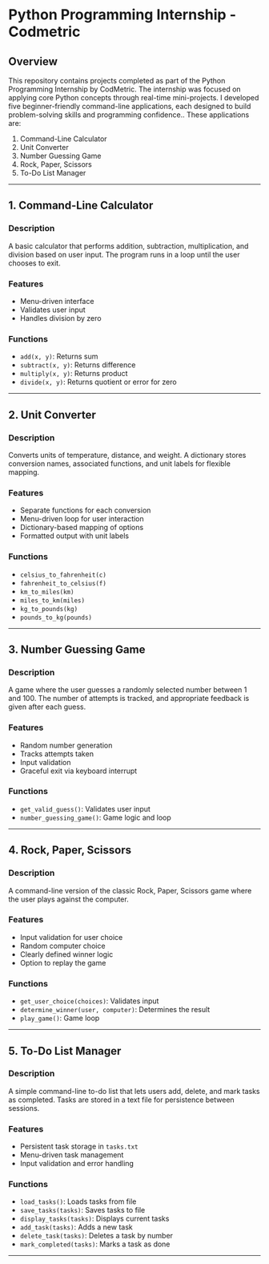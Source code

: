 # Python Programming Internship - Codmetric


## Overview
This repository contains projects completed as part of the Python Programming Internship by CodMetric.
The internship was focused on applying core Python concepts through real-time mini-projects.
I developed five beginner-friendly command-line applications, each designed to build problem-solving skills and programming confidence.. These applications are:

1. Command-Line Calculator  
2. Unit Converter  
3. Number Guessing Game  
4. Rock, Paper, Scissors  
5. To-Do List Manager  

---

## 1. Command-Line Calculator
### Description
A basic calculator that performs addition, subtraction, multiplication, and division based on user input. The program runs in a loop until the user chooses to exit.

### Features
- Menu-driven interface
- Validates user input
- Handles division by zero

### Functions
- `add(x, y)`: Returns sum
- `subtract(x, y)`: Returns difference
- `multiply(x, y)`: Returns product
- `divide(x, y)`: Returns quotient or error for zero

---

## 2. Unit Converter
### Description
Converts units of temperature, distance, and weight. A dictionary stores conversion names, associated functions, and unit labels for flexible mapping.

### Features
- Separate functions for each conversion
- Menu-driven loop for user interaction
- Dictionary-based mapping of options
- Formatted output with unit labels

### Functions
- `celsius_to_fahrenheit(c)`
- `fahrenheit_to_celsius(f)`
- `km_to_miles(km)`
- `miles_to_km(miles)`
- `kg_to_pounds(kg)`
- `pounds_to_kg(pounds)`

---

## 3. Number Guessing Game
### Description
A game where the user guesses a randomly selected number between 1 and 100. The number of attempts is tracked, and appropriate feedback is given after each guess.

### Features
- Random number generation
- Tracks attempts taken
- Input validation
- Graceful exit via keyboard interrupt

### Functions
- `get_valid_guess()`: Validates user input
- `number_guessing_game()`: Game logic and loop

---

## 4. Rock, Paper, Scissors
### Description
A command-line version of the classic Rock, Paper, Scissors game where the user plays against the computer.

### Features
- Input validation for user choice
- Random computer choice
- Clearly defined winner logic
- Option to replay the game

### Functions
- `get_user_choice(choices)`: Validates input
- `determine_winner(user, computer)`: Determines the result
- `play_game()`: Game loop

---

## 5. To-Do List Manager
### Description
A simple command-line to-do list that lets users add, delete, and mark tasks as completed. Tasks are stored in a text file for persistence between sessions.

### Features
- Persistent task storage in `tasks.txt`
- Menu-driven task management
- Input validation and error handling

### Functions
- `load_tasks()`: Loads tasks from file
- `save_tasks(tasks)`: Saves tasks to file
- `display_tasks(tasks)`: Displays current tasks
- `add_task(tasks)`: Adds a new task
- `delete_task(tasks)`: Deletes a task by number
- `mark_completed(tasks)`: Marks a task as done

---
